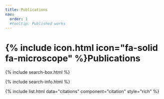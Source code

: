 ```yaml
---
title: Publications
nav:
  order: 1
  #tooltip: Published works
---
```


# {% include icon.html icon="fa-solid fa-microscope" %}Publications

{% include search-box.html %}

{% include search-info.html %}

{% include list.html data="citations" component="citation" style="rich" %}